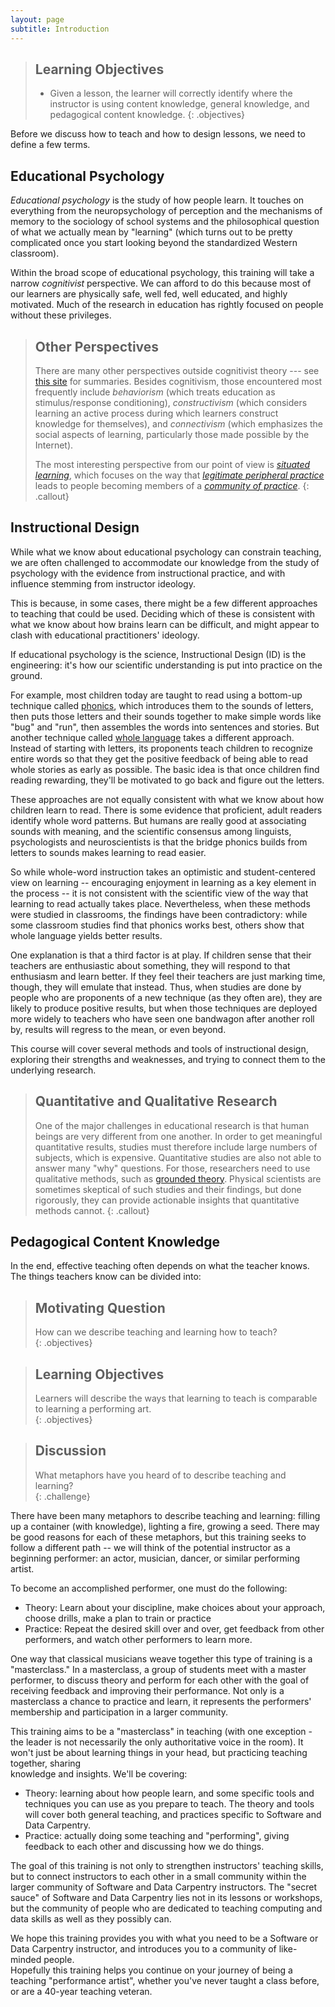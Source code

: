 ```yaml
---
layout: page
subtitle: Introduction
---
```

> ## Learning Objectives
>
> *   Given a lesson,
>     the learner will correctly identify where the instructor is using content knowledge,
>     general knowledge, and pedagogical content knowledge.
{: .objectives}

Before we discuss how to teach and how to design lessons,
we need to define a few terms.

## Educational Psychology

*Educational psychology* is the study of how people learn.
It touches on everything from the neuropsychology of perception and the
mechanisms of memory to the sociology of school systems
and the philosophical question of what we actually mean by "learning"
(which turns out to be pretty complicated once you start looking beyond
the standardized Western classroom).

Within the broad scope of educational psychology,
this training will take a narrow *cognitivist* perspective.
We can afford to do this because most of our learners are
physically safe, well fed, well educated, and highly motivated.
Much of the research in education has rightly focused on people without these privileges.

> ## Other Perspectives
>
> There are many other perspectives outside cognitivist theory ---
> see [this site](http://www.learning-theories.com/) for summaries.
> Besides cognitivism, those encountered most frequently include
> *behaviorism* (which treats education as stimulus/response conditioning),
> *constructivism* (which considers learning an active process
> during which learners construct knowledge for themselves),
> and *connectivism* (which emphasizes the social aspects of learning,
> particularly those made possible by the Internet).
>
> The most interesting perspective from our point of view is
> *[situated learning](https://en.wikipedia.org/wiki/Situated_learning)*,
> which focuses on the way that
> *[legitimate peripheral practice](https://en.wikipedia.org/wiki/Legitimate_peripheral_participation)*
> leads to people becoming members of
> a *[community of practice](https://en.wikipedia.org/wiki/Community_of_practice)*.
{: .callout}

## Instructional Design

While what we know about educational psychology can constrain teaching, we are
often challenged to accommodate our knowledge from the study of psychology with
the evidence from instructional practice, and with influence stemming from
instructor ideology.

This is because, in some cases, there might be a few different approaches to
teaching that could be used. Deciding which of these is consistent with what
we know about how brains learn can be difficult, and might appear to clash with
educational practitioners' ideology.

If educational psychology is the science, Instructional Design (ID) is the
engineering: it's how our scientific understanding is put into practice on the
ground.

For example,
most children today are taught to read using a bottom-up technique called
[phonics](http://en.wikipedia.org/wiki/Phonics),
which introduces them to the sounds of letters,
then puts those letters and their sounds together to make simple words like "bug" and "run",
then assembles the words into sentences and stories.
But another technique called [whole language](http://en.wikipedia.org/wiki/Whole_language)
takes a different approach.
Instead of starting with letters,
its proponents teach children to recognize entire words
so that they get the positive feedback of being able to read whole stories as early as possible.
The basic idea is that once children find reading rewarding,
they'll be motivated to go back and figure out the letters.

These approaches are not equally consistent with what we know about how children
learn to read. There is some evidence that proficient, adult readers identify
whole word patterns. But humans are really good at associating sounds with
meaning, and the scientific consensus among linguists, psychologists and
neuroscientists is that the bridge phonics builds from letters to sounds makes
learning to read easier.


So while whole-word instruction takes an optimistic and student-centered view on
learning -- encouraging enjoyment in learning as a key element in the process --
it is not consistent with the scientific view of the way that learning to read
actually takes place. Nevertheless, when these methods were studied in
classrooms, the findings have been contradictory: while some classroom studies
find that phonics works best, others show that whole language yields better
results.

One explanation is that a third factor is at play.
If children sense that their teachers are enthusiastic about something,
they will respond to that enthusiasm and learn better.
If they feel their teachers are just marking time,
though,
they will emulate that instead.
Thus,
when studies are done by people who are proponents of a new technique
(as they often are),
they are likely to produce positive results,
but when those techniques are deployed more widely
to teachers who have seen one bandwagon after another roll by,
results will regress to the mean, or even beyond.

This course will cover several methods and tools of instructional design,
exploring their strengths and weaknesses,
and trying to connect them to the underlying research.

> ## Quantitative and Qualitative Research
>
> One of the major challenges in educational research is that
> human beings are very different from one another.
> In order to get meaningful quantitative results,
> studies must therefore include large numbers of subjects,
> which is expensive.
> Quantitative studies are also not able to answer many "why" questions.
> For those,
> researchers need to use qualitative methods,
> such as [grounded theory](https://en.wikipedia.org/wiki/Grounded_theory).
> Physical scientists are sometimes skeptical of such studies and their findings,
> but done rigorously,
> they can provide actionable insights that quantitative methods cannot.
{: .callout}

## Pedagogical Content Knowledge

In the end, effective teaching often depends on what the teacher knows.
The things teachers know can be divided into:

> ## Motivating Question
> How can we describe teaching and learning how to teach?  
{: .objectives}

> ## Learning Objectives
> Learners will describe the ways that learning to teach is comparable
> to learning a performing art.   
{: .objectives}

> ## Discussion
>
> What metaphors have you heard of to describe teaching and learning?  
{: .challenge}

There have been many metaphors to describe teaching and learning: filling up
a container (with knowledge), lighting a fire, growing a seed.  There may be
good reasons for each of these metaphors, but this training seeks to follow
a different path -- we will think of the potential instructor as a beginning performer: an
actor, musician, dancer, or similar performing artist.  

To become an accomplished performer, one must do the following:  

* Theory: Learn about your discipline, make choices about your approach,
choose drills, make a plan to train or practice
* Practice: Repeat the desired skill over and over, get feedback from other
performers, and watch other performers to learn more.  

One way that classical musicians weave together this type of training is a
"masterclass."  In a masterclass, a group of students meet with a master performer,
to discuss theory and perform for each other with the goal of receiving
feedback and improving their performance.  Not only
is a masterclass a chance to practice and learn, it represents the performers'
membership and participation in a larger community.  

This training aims to be a "masterclass" in teaching (with one exception - the leader
is not necessarily the only authoritative voice in the room).  It won't just be about
learning things in your head, but practicing teaching together, sharing  
knowledge and insights.  We'll be covering:

* Theory: learning about how people learn, and some specific tools and techniques
you can use as you prepare to teach.  The theory and tools will cover both
general teaching, and practices specific to Software and Data Carpentry.  
* Practice: actually doing some teaching and "performing", giving feedback to each other
and discussing how we do things.  

The goal of this training is not only to strengthen instructors' teaching skills,
but to connect instructors to each other in a small community within the larger community of
Software and Data Carpentry instructors.  The "secret sauce" of Software and Data Carpentry
lies not in its lessons
or workshops, but the community of people who are dedicated to teaching computing
and data skills as well as they possibly can.  

We hope this training provides you with what you need to be a Software or Data
Carpentry instructor, and introduces you to a community of like-minded people.  
Hopefully this training helps you continue on your journey of being a teaching
"performance artist", whether you've never taught a class before, or are a 40-year
teaching veteran.
